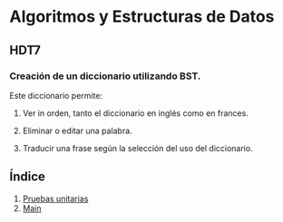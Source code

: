 # Algoritmos y Estructuras de Datos
## HDT7
### Creación de un diccionario utilizando BST.

Este diccionario permite:

1. Ver in orden, tanto el diccionario en inglés como en frances.

2. Eliminar o editar una palabra.

3. Traducir una frase según la selección del uso del diccionario.

## Índice
1. [Pruebas unitarias](https://github.com/Kojimena/HDT7/blob/main/BinaryTreeTest.java)
2. [Main](https://github.com/Kojimena/HDT7/blob/main/Controlador.java)